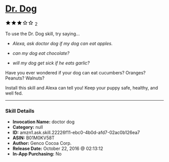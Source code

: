 # [Dr. Dog](http://alexa.amazon.com/#skills/amzn1.ask.skill.22226f11-ebc0-4b0d-afd7-02ac0b126ea7)
![3 stars](../../images/ic_star_black_18dp_1x.png)![3 stars](../../images/ic_star_black_18dp_1x.png)![3 stars](../../images/ic_star_black_18dp_1x.png)![3 stars](../../images/ic_star_border_black_18dp_1x.png)![3 stars](../../images/ic_star_border_black_18dp_1x.png) 2

To use the Dr. Dog skill, try saying...

* *Alexa, ask doctor dog if my dog can eat apples.*

* *can my dog eat chocolate?*

* *will my dog get sick if he eats garlic?*

Have you ever wondered if your dog can eat cucumbers? Oranges? Peanuts? Walnuts?

Install this skill and Alexa can tell you! Keep your puppy safe, healthy, and well fed.

***

### Skill Details

* **Invocation Name:** doctor dog
* **Category:** null
* **ID:** amzn1.ask.skill.22226f11-ebc0-4b0d-afd7-02ac0b126ea7
* **ASIN:** B01M0KV58T
* **Author:** Genco Cocoa Corp.
* **Release Date:** October 22, 2016 @ 02:13:12
* **In-App Purchasing:** No
